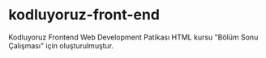 # kodluyoruz-front-end
Kodluyoruz Frontend Web Development Patikası HTML kursu "Bölüm Sonu Çalışması" için oluşturulmuştur.
